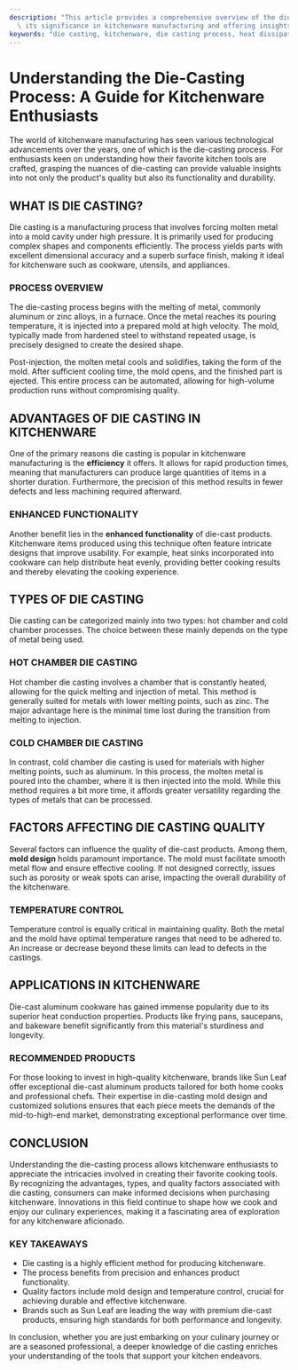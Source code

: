 ```yaml
---
description: "This article provides a comprehensive overview of the die-casting process, detailing\
  \ its significance in kitchenware manufacturing and offering insights for enthusiasts."
keywords: "die casting, kitchenware, die casting process, heat dissipation performance"
---
```

# Understanding the Die-Casting Process: A Guide for Kitchenware Enthusiasts

The world of kitchenware manufacturing has seen various technological advancements over the years, one of which is the die-casting process. For enthusiasts keen on understanding how their favorite kitchen tools are crafted, grasping the nuances of die-casting can provide valuable insights into not only the product's quality but also its functionality and durability.

## WHAT IS DIE CASTING?

Die casting is a manufacturing process that involves forcing molten metal into a mold cavity under high pressure. It is primarily used for producing complex shapes and components efficiently. The process yields parts with excellent dimensional accuracy and a superb surface finish, making it ideal for kitchenware such as cookware, utensils, and appliances.

### PROCESS OVERVIEW

The die-casting process begins with the melting of metal, commonly aluminum or zinc alloys, in a furnace. Once the metal reaches its pouring temperature, it is injected into a prepared mold at high velocity. The mold, typically made from hardened steel to withstand repeated usage, is precisely designed to create the desired shape.

Post-injection, the molten metal cools and solidifies, taking the form of the mold. After sufficient cooling time, the mold opens, and the finished part is ejected. This entire process can be automated, allowing for high-volume production runs without compromising quality.

## ADVANTAGES OF DIE CASTING IN KITCHENWARE

One of the primary reasons die casting is popular in kitchenware manufacturing is the **efficiency** it offers. It allows for rapid production times, meaning that manufacturers can produce large quantities of items in a shorter duration. Furthermore, the precision of this method results in fewer defects and less machining required afterward.

### ENHANCED FUNCTIONALITY

Another benefit lies in the **enhanced functionality** of die-cast products. Kitchenware items produced using this technique often feature intricate designs that improve usability. For example, heat sinks incorporated into cookware can help distribute heat evenly, providing better cooking results and thereby elevating the cooking experience.

## TYPES OF DIE CASTING

Die casting can be categorized mainly into two types: hot chamber and cold chamber processes. The choice between these mainly depends on the type of metal being used.

### HOT CHAMBER DIE CASTING

Hot chamber die casting involves a chamber that is constantly heated, allowing for the quick melting and injection of metal. This method is generally suited for metals with lower melting points, such as zinc. The major advantage here is the minimal time lost during the transition from melting to injection.

### COLD CHAMBER DIE CASTING

In contrast, cold chamber die casting is used for materials with higher melting points, such as aluminum. In this process, the molten metal is poured into the chamber, where it is then injected into the mold. While this method requires a bit more time, it affords greater versatility regarding the types of metals that can be processed.

## FACTORS AFFECTING DIE CASTING QUALITY

Several factors can influence the quality of die-cast products. Among them, **mold design** holds paramount importance. The mold must facilitate smooth metal flow and ensure effective cooling. If not designed correctly, issues such as porosity or weak spots can arise, impacting the overall durability of the kitchenware.

### TEMPERATURE CONTROL

Temperature control is equally critical in maintaining quality. Both the metal and the mold have optimal temperature ranges that need to be adhered to. An increase or decrease beyond these limits can lead to defects in the castings.

## APPLICATIONS IN KITCHENWARE

Die-cast aluminum cookware has gained immense popularity due to its superior heat conduction properties. Products like frying pans, saucepans, and bakeware benefit significantly from this material's sturdiness and longevity. 

### RECOMMENDED PRODUCTS

For those looking to invest in high-quality kitchenware, brands like Sun Leaf offer exceptional die-cast aluminum products tailored for both home cooks and professional chefs. Their expertise in die-casting mold design and customized solutions ensures that each piece meets the demands of the mid-to-high-end market, demonstrating exceptional performance over time.

## CONCLUSION

Understanding the die-casting process allows kitchenware enthusiasts to appreciate the intricacies involved in creating their favorite cooking tools. By recognizing the advantages, types, and quality factors associated with die casting, consumers can make informed decisions when purchasing kitchenware. Innovations in this field continue to shape how we cook and enjoy our culinary experiences, making it a fascinating area of exploration for any kitchenware aficionado. 

### KEY TAKEAWAYS

- Die casting is a highly efficient method for producing kitchenware.
- The process benefits from precision and enhances product functionality.
- Quality factors include mold design and temperature control, crucial for achieving durable and effective kitchenware.
- Brands such as Sun Leaf are leading the way with premium die-cast products, ensuring high standards for both performance and longevity. 

In conclusion, whether you are just embarking on your culinary journey or are a seasoned professional, a deeper knowledge of die casting enriches your understanding of the tools that support your kitchen endeavors.
